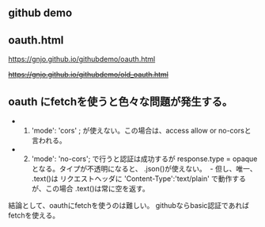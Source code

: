## github demo
## oauth.html
https://gnjo.github.io/githubdemo/oauth.html

~~https://gnjo.github.io/githubdemo/old_oauth.html~~

## oauth にfetchを使うと色々な問題が発生する。
 - 1. 'mode': 'cors' ; が使えない。この場合は、access allow or no-corsと言われる。
 - 2. 'mode': 'no-cors'; で行うと認証は成功するが response.type = opaque となる。タイプが不透明になると、 .json()が使えない。
  - 但し、唯一、 .text()は リクエストヘッダに 'Content-Type':'text/plain' で動作するが、この場合 .text()は常に空を返す。
 
結論として、oauthにfetchを使うのは難しい。 githubならbasic認証であれば fetchを使える。
